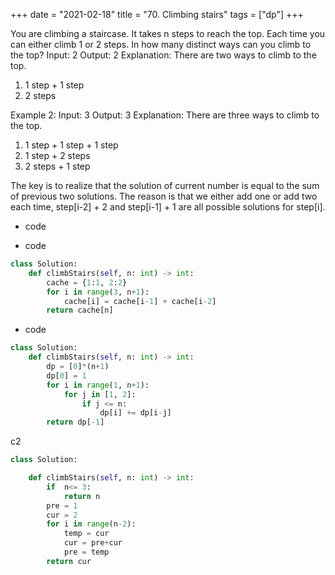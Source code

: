 +++
date = "2021-02-18"
title = "70. Climbing stairs"
tags = ["dp"]
+++


You are climbing a staircase. It takes n steps to reach the top.
Each time you can either climb 1 or 2 steps. In how many distinct ways can you climb to the top?
Input: 2
Output: 2
Explanation: There are two ways to climb to the top.
1. 1 step + 1 step
2. 2 steps

Example 2:
Input: 3
Output: 3
Explanation: There are three ways to climb to the top.
1. 1 step + 1 step + 1 step
2. 1 step + 2 steps
3. 2 steps + 1 step

The key is to realize that the solution of current number is equal to the sum of previous two solutions. The reason is that we either add one or add two each time, step[i-2] + 2 and step[i-1] + 1 are all possible solutions for step[i].
- code

- code
```py
class Solution:
    def climbStairs(self, n: int) -> int:
        cache = {1:1, 2:2}
        for i in range(3, n+1):
            cache[i] = cache[i-1] + cache[i-2]
        return cache[n]

```
- code
```py
class Solution:
    def climbStairs(self, n: int) -> int:
        dp = [0]*(n+1)
        dp[0] = 1
        for i in range(1, n+1):
            for j in [1, 2]:
                if j <= n:
                    dp[i] += dp[i-j]
        return dp[-1]

```
c2
```py
class Solution:

    def climbStairs(self, n: int) -> int:
        if  n<= 3:
            return n
        pre = 1
        cur = 2
        for i in range(n-2):
            temp = cur
            cur = pre+cur
            pre = temp
        return cur
```
